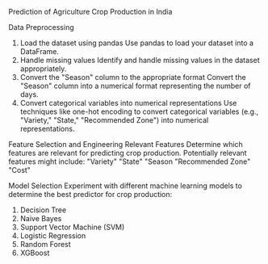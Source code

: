 Prediction of Agriculture Crop Production in India	

Data Preprocessing
1. Load the dataset using pandas
Use pandas to load your dataset into a DataFrame.
2. Handle missing values
Identify and handle missing values in the dataset appropriately.
3. Convert the "Season" column to the appropriate format
Convert the "Season" column into a numerical format representing the number of days.
4. Convert categorical variables into numerical representations
Use techniques like one-hot encoding to convert categorical variables (e.g., "Variety," "State," "Recommended Zone") into numerical representations.

Feature Selection and Engineering
Relevant Features
Determine which features are relevant for predicting crop production. Potentially relevant features might include:
	"Variety"
 	"State"
	"Season
 	"Recommended Zone"
	"Cost"


Model Selection
Experiment with different machine learning models to determine the best predictor for crop production:
1. Decision Tree
2. Naive Bayes
3. Support Vector Machine (SVM)
4. Logistic Regression
5. Random Forest
6. XGBoost
